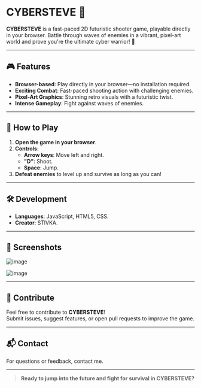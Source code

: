 # CYBERSTEVE 🚀

**CYBERSTEVE** is a fast-paced 2D futuristic shooter game, playable directly in your browser. Battle through waves of enemies in a vibrant, pixel-art world and prove you're the ultimate cyber warrior! 🌌

---

## 🎮 Features
- **Browser-based**: Play directly in your browser—no installation required.  
- **Exciting Combat**: Fast-paced shooting action with challenging enemies.  
- **Pixel-Art Graphics**: Stunning retro visuals with a futuristic twist.  
- **Intense Gameplay**: Fight against waves of enemies.

---

## 🚀 How to Play
1. **Open the game in your browser**.
2. **Controls**:
   - **Arrow keys**: Move left and right.
   - **"D"**: Shoot.
   - **Space**: Jump.
3. **Defeat enemies** to level up and survive as long as you can!

---

## 🛠️ Development
- **Languages**: JavaScript, HTML5, CSS.
- **Creator**: STlVKA.

---

## 📸 Screenshots
![image](https://github.com/user-attachments/assets/287cfa16-5942-4a78-9c9a-3d97a33b3078)

![image](https://github.com/user-attachments/assets/41b69e6e-8852-4716-8f21-1efb85d9f39d)



---

## 🤝 Contribute
Feel free to contribute to **CYBERSTEVE**!  
Submit issues, suggest features, or open pull requests to improve the game.

---

## 📬 Contact
For questions or feedback, contact me.

---

> **Ready to jump into the future and fight for survival in CYBERSTEVE?**  
